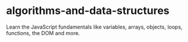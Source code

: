 # algorithms-and-data-structures
Learn the JavaScript fundamentals like variables, arrays, objects, loops, functions, the DOM and more.
